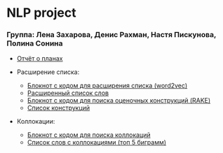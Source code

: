# NLP project
### Группа: Лена Захарова, Денис Рахман, Настя Пискунова, Полина Сонина

* [Отчёт о планах](project_ideas.docx)

* Расширение списка:
  * [Блокнот с кодом для расширения списка (word2vec)](extend_seed_word2vec.ipynb)
  * [Расширенный список слов](w2v_all_clean.txt)
  * [Блокнот с кодом для поиска оценочных конструкций (RAKE)](extend_seed_with_rake.ipynb)
  * [Список конструкций](result_rake_multiword.txt)

* Коллокации:
  * [Блокнот с кодом для поиска коллокаций](collocations.ipynb)
  * [Список слов с коллокациями (топ 5 биграмм)](collocations.json)
